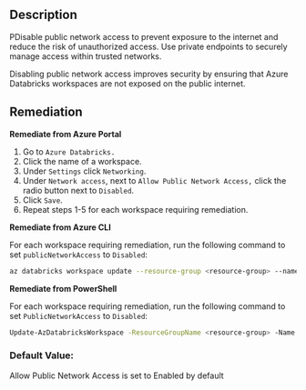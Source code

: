 ## Description

PDisable public network access to prevent exposure to the internet and reduce the risk of unauthorized access. Use private endpoints to securely manage access within trusted networks.

Disabling public network access improves security by ensuring that Azure Databricks workspaces are not exposed on the public internet.

## Remediation

**Remediate from Azure Portal**

1. Go to `Azure Databricks.`
2. Click the name of a workspace.
3. Under `Settings` click `Networking`.
4. Under `Network access`, next to `Allow Public Network Access,` click the radio button next to `Disabled`.
5. Click `Save`.
6. Repeat steps 1-5 for each workspace requiring remediation.

**Remediate from Azure CLI**

For each workspace requiring remediation, run the following command to set `publicNetworkAccess` to `Disabled`:

```bash
az databricks workspace update --resource-group <resource-group> --name <workspace> --public-network-access Disabled
```

**Remediate from PowerShell**

For each workspace requiring remediation, run the following command to set `PublicNetworkAccess` to `Disabled`:

```bash
Update-AzDatabricksWorkspace -ResourceGroupName <resource-group> -Name <workspace> -PublicNetworkAccess Disabled
```

### Default Value:

Allow Public Network Access is set to Enabled by default